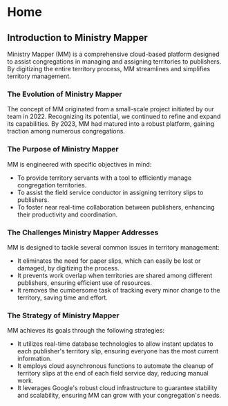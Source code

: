 # Home

## Introduction to Ministry Mapper

Ministry Mapper (MM) is a comprehensive cloud-based platform designed to assist congregations in managing and assigning territories to publishers. By digitizing the entire territory process, MM streamlines and simplifies territory management.

### The Evolution of Ministry Mapper

The concept of MM originated from a small-scale project initiated by our team in 2022. Recognizing its potential, we continued to refine and expand its capabilities. By 2023, MM had matured into a robust platform, gaining traction among numerous congregations.

### The Purpose of Ministry Mapper

MM is engineered with specific objectives in mind:

- To provide territory servants with a tool to efficiently manage congregation territories.
- To assist the field service conductor in assigning territory slips to publishers.
- To foster near real-time collaboration between publishers, enhancing their productivity and coordination.

### The Challenges Ministry Mapper Addresses

MM is designed to tackle several common issues in territory management:

- It eliminates the need for paper slips, which can easily be lost or damaged, by digitizing the process.
- It prevents work overlap when territories are shared among different publishers, ensuring efficient use of resources.
- It removes the cumbersome task of tracking every minor change to the territory, saving time and effort.

### The Strategy of Ministry Mapper

MM achieves its goals through the following strategies:

- It utilizes real-time database technologies to allow instant updates to each publisher's territory slip, ensuring everyone has the most current information.
- It employs cloud asynchronous functions to automate the cleanup of territory slips at the end of each field service day, reducing manual work.
- It leverages Google's robust cloud infrastructure to guarantee stability and scalability, ensuring MM can grow with your congregation's needs.